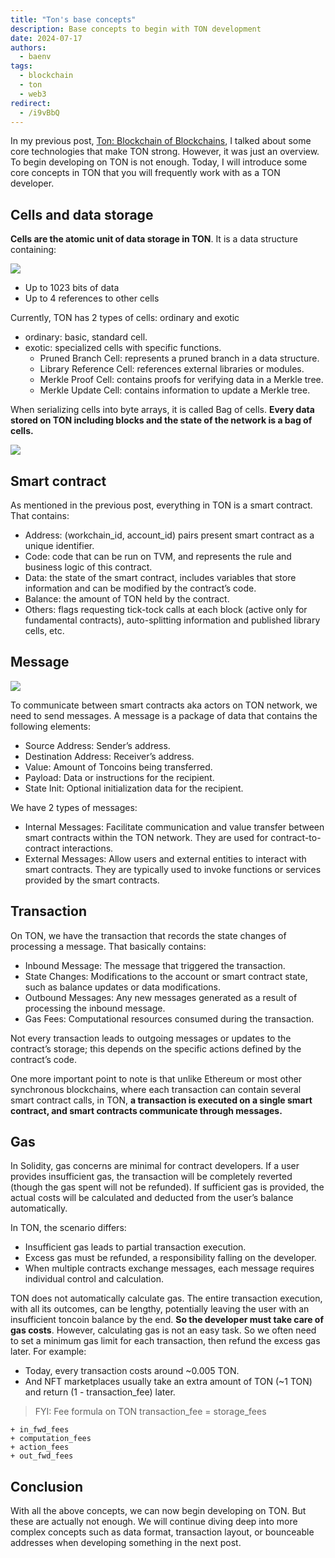```yaml
---
title: "Ton's base concepts"
description: Base concepts to begin with TON development
date: 2024-07-17
authors:
  - baenv
tags:
  - blockchain
  - ton
  - web3
redirect:
  - /i9vBbQ
---
```


In my previous post, [Ton: Blockchain of Blockchains](ton-blockchain-of-blockchains.md), I talked about some core technologies that make TON strong. However, it was just an overview. To begin developing on TON is not enough. Today, I will introduce some core concepts in TON that you will frequently work with as a TON developer.

## Cells and data storage

**Cells are the atomic unit of data storage in TON**. It is a data structure containing:

![](assets/ton_core_concept_ton_cell.webp)

- Up to 1023 bits of data
- Up to 4 references to other cells

Currently, TON has 2 types of cells: ordinary and exotic

- ordinary: basic, standard cell.
- exotic: specialized cells with specific functions.
  - Pruned Branch Cell: represents a pruned branch in a data structure.
  - Library Reference Cell: references external libraries or modules.
  - Merkle Proof Cell: contains proofs for verifying data in a Merkle tree.
  - Merkle Update Cell: contains information to update a Merkle tree.

When serializing cells into byte arrays, it is called Bag of cells. **Every data stored on TON including blocks and the state of the network is a bag of cells.**

![](assets/ton_core_concept_ton_bag_of_cells.webp)

## Smart contract

As mentioned in the previous post, everything in TON is a smart contract. That contains:

- Address: (workchain_id, account_id) pairs present smart contract as a unique identifier.
- Code: code that can be run on TVM, and represents the rule and business logic of this contract.
- Data: the state of the smart contract, includes variables that store information and can be modified by the contract’s code.
- Balance: the amount of TON held by the contract.
- Others: flags requesting tick-tock calls at each block (active only for fundamental contracts), auto-splitting information and published library cells, etc.

## Message

![](assets/ton_core_concept_ton_message_flow.webp)

To communicate between smart contracts aka actors on TON network, we need to send messages. A message is a package of data that contains the following elements:

- Source Address: Sender’s address.
- Destination Address: Receiver’s address.
- Value: Amount of Toncoins being transferred.
- Payload: Data or instructions for the recipient.
- State Init: Optional initialization data for the recipient.

We have 2 types of messages:

- Internal Messages: Facilitate communication and value transfer between smart contracts within the TON network. They are used for contract-to-contract interactions.
- External Messages: Allow users and external entities to interact with smart contracts. They are typically used to invoke functions or services provided by the smart contracts.

## Transaction

On TON, we have the transaction that records the state changes of processing a message. That basically contains:

- Inbound Message: The message that triggered the transaction.
- State Changes: Modifications to the account or smart contract state, such as balance updates or data modifications.
- Outbound Messages: Any new messages generated as a result of processing the inbound message.
- Gas Fees: Computational resources consumed during the transaction.

Not every transaction leads to outgoing messages or updates to the contract’s storage; this depends on the specific actions defined by the contract’s code.

One more important point to note is that unlike Ethereum or most other synchronous blockchains, where each transaction can contain several smart contract calls, in TON, **a transaction is executed on a single smart contract, and smart contracts communicate through messages.**

## Gas

In Solidity, gas concerns are minimal for contract developers. If a user provides insufficient gas, the transaction will be completely reverted (though the gas spent will not be refunded). If sufficient gas is provided, the actual costs will be calculated and deducted from the user’s balance automatically.

In TON, the scenario differs:

- Insufficient gas leads to partial transaction execution.
- Excess gas must be refunded, a responsibility falling on the developer.
- When multiple contracts exchange messages, each message requires individual control and calculation.

TON does not automatically calculate gas. The entire transaction execution, with all its outcomes, can be lengthy, potentially leaving the user with an insufficient toncoin balance by the end. **So the developer must take care of gas costs**. However, calculating gas is not an easy task. So we often need to set a minimum gas limit for each transaction, then refund the excess gas later. For example:

- Today, every transaction costs around ~0.005 TON.
- And NFT marketplaces usually take an extra amount of TON (~1 TON) and return (1 - transaction_fee) later.

> FYI: Fee formula on TON transaction_fee = storage_fees

    + in_fwd_fees
    + computation_fees
    + action_fees
    + out_fwd_fees

## Conclusion

With all the above concepts, we can now begin developing on TON. But these are actually not enough. We will continue diving deep into more complex concepts such as data format, transaction layout, or bounceable addresses when developing something in the next post.
